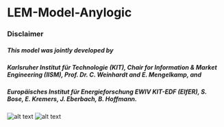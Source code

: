 # LEM-Model-Anylogic
### Disclaimer 
##### This model was jointly developed by 
##### Karlsruher Institut für Technologie (KIT), Chair for Information & Market Engineering (IISM), Prof. Dr. C. Weinhardt and E. Mengelkamp, and 
##### Europäisches Institut für Energieforschung EWIV KIT-EDF (EIfER), S. Bose, E. Kremers, J. Eberbach, B. Hoffmann. 

![alt text](https://github.com/Samrat-Eth/LEM_Model_Anylogic/blob/master/DRModel_FinalDraft_ForPresentation/kit_logo_en_farbe_positiv.jpg)
![alt text](https://github.com/Samrat-Eth/LEM_Model_Anylogic/blob/master/DRModel_FinalDraft_ForPresentation/EIFER_logo_pur.jpg)
 
